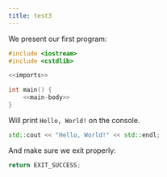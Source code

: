 ```yaml
---
title: test3
---
```


We present our first program:

``` {.cpp #imports}
#include <iostream>
#include <cstdlib>
```

``` {.cpp file=hello.cc}
<<imports>>

int main() {
    <<main-body>>
}
```

Will print `Hello, World!` on the console.

``` {.cpp #main-body}
std::cout << "Hello, World!" << std::endl;
```

And make sure we exit properly:

``` {.cpp #main-body}
return EXIT_SUCCESS;
```
